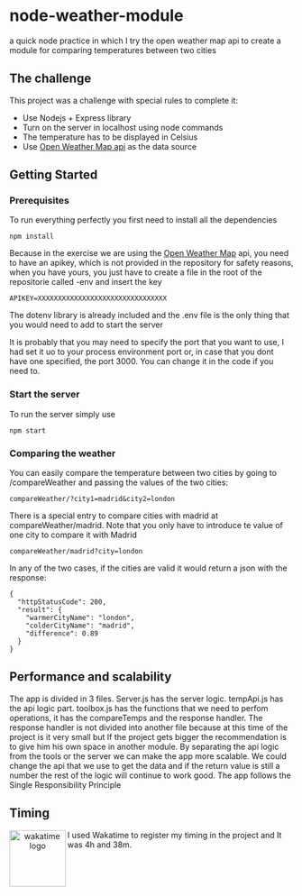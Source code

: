 # node-weather-module

a quick node practice in which I try the open weather map api to create a module for comparing temperatures between two cities

## The challenge

This project was a challenge with special rules to complete it:

- Use Nodejs + Express library
- Turn on the server in localhost using node commands
- The temperature has to be displayed in Celsius
- Use [Open Weather Map api](https://openweathermap.org/appid#get) as the data source

## Getting Started

### Prerequisites

To run everything perfectly you first need to install all the dependencies

```
npm install
```

Because in the exercise we are using the [Open Weather Map]() api, you need to have an apikey, which is not provided in the repository for safety reasons, when you have yours, you just have to create a file in the root of the repositorie called -env and insert the key

```
APIKEY=XXXXXXXXXXXXXXXXXXXXXXXXXXXXXXXX
```

The dotenv library is already included and the .env file is the only thing that you would need to add to start the server

It is probably that you may need to specify the port that you want to use, I had set it uo to your process environment port or, in case that you dont have one specified, the port 3000. You can change it in the code if you need to.

### Start the server

To run the server simply use

```
npm start
```
### Comparing the weather

You can easily compare the temperature between two cities by going to /compareWeather and passing the values of the two cities:

```
compareWeather/?city1=madrid&city2=london
```
There is a special entry to compare cities with madrid at compareWeather/madrid. Note that you only have to introduce te value of one city to compare it with Madrid

```
compareWeather/madrid?city=london
```

In any of the two cases, if the cities are valid it would return a json with the response:

```
{
  "httpStatusCode": 200,
  "result": {
    "warmerCityName": "london",
    "colderCityName": "madrid",
    "difference": 0.89
  }
}
```

## Performance and scalability

The app is divided in 3 files. Server.js has the server logic. tempApi.js has the api logic part. toolbox.js has the functions that we need to perfom operations, it has the compareTemps and the response handler. The response handler is not divided into another file because at this time of the project is it very small but If the project gets bigger the recommendation is to give him his own space in another module.
By separating the api logic from the tools or the server we can make the app more scalable. We could change the api that we use to get the data and if the return value is still a number the rest of the logic will continue to work good.
The app follows the Single Responsibility Principle

## Timing
<p align="center">
    <img src="http://swipeapp.890m.com/wp-content/uploads/2017/08/IMG_0479.png" alt="wakatime logo" title="wakatime logo" align="left" height="100" />
</p>
I used Wakatime to register my timing in the project and It was 4h and 38m.
